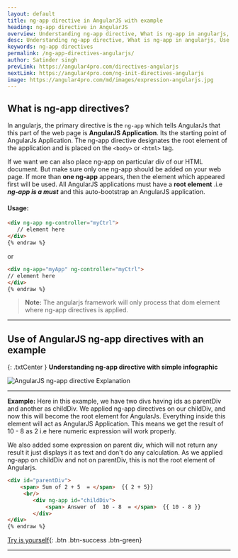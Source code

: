 ```yaml
---
layout: default
title: ng-app directive in AngularJS with example
heading: ng-app directive in AngularJS
overview: Understanding ng-app directive, What is ng-app in angularjs, Use of AngularJS ng-app directives with an example, ng-app directive designates the root element of the angularjs application.
desc: Understanding ng-app directive, What is ng-app in angularjs, Use of AngularJS ng-app directives with an example, ng-app directive designates the root element of the angularjs application.
keywords: ng-app directives
permalink: /ng-app-directives-angularjs/
author: Satinder singh
prevLink: https://angular4pro.com/directives-angularjs
nextLink: https://angular4pro.com/ng-init-directives-angularjs
image: https://angular4pro.com/md/images/expression-angularjs.jpg
---
```

## <i class="fa fa-angle-double-right color"></i> What is ng-app directives?

In angularjs, the primary directive is the `ng-app` which tells AngularJs that this part of the web page is **AngularJS Application**. Its the starting point of AngularJs Application. The ng-app directive designates the root element of the application and is placed on the `<body>` or `<html>` tag.

If we want we can also place ng-app on particular div of our HTML document. But make sure only one ng-app should be added on your web page. If more than **one ng-app** appears, then the element which appeared first will be used. All AngularJS applications must have a **root element** .i.e ***ng-app is a must*** and this auto-bootstrap an AngularJS application.

#### Usage:

```html {% raw %}
<div ng-app ng-controller="myCtrl">
   // element here
</div>
{% endraw %}
```

or

```html {% raw %}
<div ng-app="myApp" ng-controller="myCtrl">
// element here
</div>
{% endraw %}
```

> **Note:** The angularjs framework will only process that dom element where ng-app directives is applied.  

---

## <i class="fa fa-angle-double-right color"></i> Use of AngularJS ng-app directives with an example  


{: .txtCenter }
**Understanding ng-app directive with simple infographic**

![AngularJS ng-app directive Explanation](https://angular4pro.com/md/images/ng-app-directive-AngularJS-example.jpg "ng-app directive designates the root element of Angularjs Application.")

---

**Example:**  Here in this example, we have two divs having ids as parentDiv and another as childDiv. We applied ng-app directives on our childDiv, and now this will become the root element for AngularJs. Everything inside this element will act as AngularJS Application. This means we get the result of 10 - 8 as 2  i.e here numeric expression will work properly. 

We also added some expression on parent div, which will not return any result it just displays it as text and don't do any calculation. As we applied ng-app on childDiv and not on parentDiv, this is not the root element of Angularjs.

```html {% raw %}
<div id="parentDiv">
    <span> Sum of 2 + 5  = </span>  {{ 2 + 5}}
     <br/>
        <div ng-app id="childDiv">
            <span> Answer of  10 - 8  = </span>  {{ 10 - 8 }}
        </div>
</div>
{% endraw %}
```
[Try is yourself](https://angular4pro.com/demos/editor.html?f=demo&i=113){: .btn .btn-success .btn-green}


---
